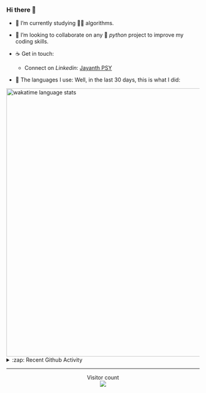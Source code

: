 ### Hi there 👋

- 🌱 I’m currently studying 🏇🏼  algorithms.

- 👯 I’m looking to collaborate on any :snake: *python* project to improve my coding skills.

- ☕ Get in touch:
  +  Connect on *Linkedin*: [Jayanth PSY](https://www.linkedin.com/in/jayanth-p-b3924812a/)

<!--- ⚡ Fun fact: *Python* is older than *C++* and *Java*. -->

- :memo: The languages I use: Well, in the last 30 days, this is what I did:

<img src="https://wakatime.com/share/@j_tesla/4d0b7d1e-6b31-4b03-accf-374d3ed5433f.png" alt="wakatime language stats" width="700"/>

<details>
  <summary>:zap: Recent Github Activity</summary>
  
<!--START_SECTION:activity-->
1. 💪 Opened PR [#38](https://github.com/grapheo12/iqps/pull/38) in [grapheo12/iqps](https://github.com/grapheo12/iqps)
2. 🗣 Commented on [#32](https://github.com/grapheo12/iqps/issues/32) in [grapheo12/iqps](https://github.com/grapheo12/iqps)
3. 🗣 Commented on [#32](https://github.com/grapheo12/iqps/issues/32) in [grapheo12/iqps](https://github.com/grapheo12/iqps)
4. 🗣 Commented on [#111](https://github.com/syrusakbary/validate_email/issues/111) in [syrusakbary/validate_email](https://github.com/syrusakbary/validate_email)
5. 🗣 Commented on [#32](https://github.com/grapheo12/iqps/issues/32) in [grapheo12/iqps](https://github.com/grapheo12/iqps)
<!--END_SECTION:activity-->

</details>

-----

<p align="center"> 
  Visitor count<br>
  <img src="https://profile-counter.glitch.me/j-tesla/count.svg" />
</p>












<!--
**j-tesla/j-tesla** is a ✨ _special_ ✨ repository because its `README.md` (this file) appears on your GitHub profile.

Here are some ideas to get you started:

- 🔭 I’m currently working on ...
- 🌱 I’m currently learning ...
- 👯 I’m looking to collaborate on ...
- 🤔 I’m looking for help with ...
- 💬 Ask me about ...
- 📫 How to reach me: ...
- 😄 Pronouns: ...
- ⚡ Fun fact: ...
-->

